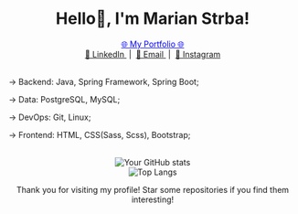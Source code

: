 <div align="center">
<h1>Hello👋, I'm Marian Strba!</h1> 
   
<div align="center">
  <!-- My Portfolio with a blue hyperlink -->
  <a href="https://your-website-url.com" style="color: blue; text-decoration: underline;">
    🌐 My Portfolio 🌐
  </a>
</div>

<div align="center">
  <!-- Social Links with Emojis -->
  <a href="https://www.linkedin.com/in/mari%C3%A1n-%C5%A1trba-b67414253/">
    👔 LinkedIn
  </a>
  &nbsp;|&nbsp; 
  <a href="mailto:your-email@example.com">
    📧 Email
  </a>
  &nbsp;|&nbsp;
  <a href="https://www.instagram.com/yourinstagram/">
    📸 Instagram
  </a>
</div>

<br>

<div align="left" >
  
  <p>-> Backend: Java, Spring Framework, Spring Boot;</p>  
  <p>-> Data: PostgreSQL, MySQL;</p>
  <p>-> DevOps: Git, Linux;</p>
  <p>-> Frontend: HTML, CSS(Sass, Scss), Bootstrap;</p>

</div>

<br>

<div align="center">
  <img src="https://github-readme-stats.vercel.app/api?username=marinstrba&show_icons=true&theme=theme_name" alt="Your GitHub stats">
  <br>
  <img src="https://github-readme-stats.vercel.app/api/top-langs/?username=marinstrba&layout=compact&theme=radical" alt="Top Langs">
</div>

Thank you for visiting my profile! Star some repositories if you find them interesting!
</div>
